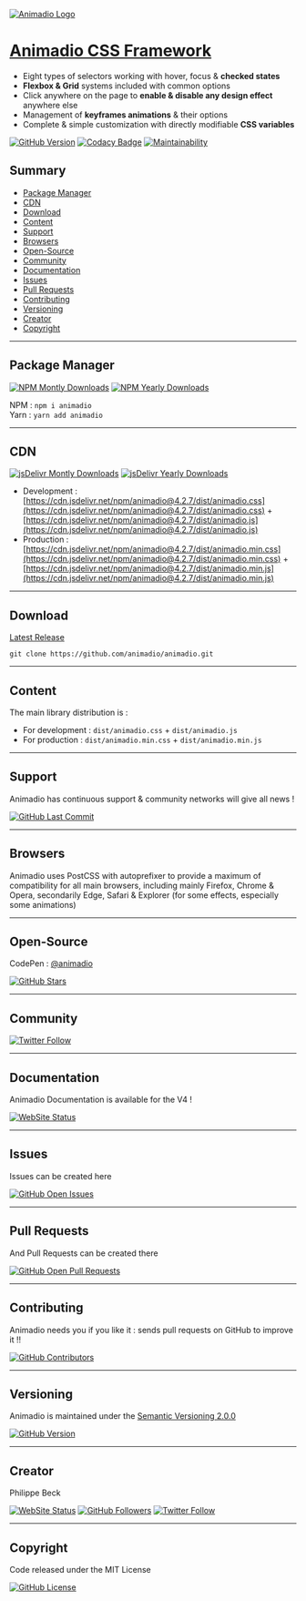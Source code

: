 [![Animadio Logo](https://animadio.org/img/logo.png)](https://animadio.org)
# [Animadio CSS Framework](https://animadio.org)

-   Eight types of selectors working with hover, focus & **checked states**
-   **Flexbox & Grid** systems included with common options
-   Click anywhere on the page to **enable & disable any design effect** anywhere else
-   Management of **keyframes animations** & their options
-   Complete & simple customization with directly modifiable **CSS variables**

[![GitHub Version](https://img.shields.io/github/package-json/v/animadio/animadio.svg?label=Version)](https://github.com/animadio/animadio/blob/master/package.json)
[![Codacy Badge](https://app.codacy.com/project/badge/Grade/299d541b73494c259debb80a0b25b9cc)](https://www.codacy.com/gh/animadio/animadio/dashboard)
[![Maintainability](https://api.codeclimate.com/v1/badges/ad3b450099d132b4d98d/maintainability)](https://codeclimate.com/github/animadio/animadio/maintainability)

## Summary

-   [Package Manager](#package-manager)  
-   [CDN](#cdn)  
-   [Download](#download)  
-   [Content](#content)  
-   [Support](#support)  
-   [Browsers](#browsers)  
-   [Open-Source](#open-source)  
-   [Community](#community)  
-   [Documentation](#documentation)  
-   [Issues](#issues)  
-   [Pull Requests](#pull-requests)  
-   [Contributing](#contributing)  
-   [Versioning](#versioning)  
-   [Creator](#creator)  
-   [Copyright](#copyright)  

---

## Package Manager

[![NPM Montly Downloads](https://img.shields.io/npm/dm/animadio.svg?label=Montly+Downloads)](https://www.npmjs.com/package/animadio)
[![NPM Yearly Downloads](https://img.shields.io/npm/dy/animadio.svg?label=Yearly+Downloads)](https://www.npmjs.com/package/animadio)

NPM : `npm i animadio`  
Yarn : `yarn add animadio`  

---

## CDN 

[![jsDelivr Montly Downloads](https://img.shields.io/jsdelivr/npm/hm/animadio.svg?label=jsDelivr+Montly+Downloads)](https://www.jsdelivr.com/package/npm/animadio)
[![jsDelivr Yearly Downloads](https://img.shields.io/jsdelivr/npm/hy/animadio.svg?label=jsDelivr+Yearly+Downloads)](https://www.jsdelivr.com/package/npm/animadio)

-   Development : [https://cdn.jsdelivr.net/npm/animadio@4.2.7/dist/animadio.css](https://cdn.jsdelivr.net/npm/animadio@4.2.7/dist/animadio.css) + [https://cdn.jsdelivr.net/npm/animadio@4.2.7/dist/animadio.js](https://cdn.jsdelivr.net/npm/animadio@4.2.7/dist/animadio.js)  
-   Production : [https://cdn.jsdelivr.net/npm/animadio@4.2.7/dist/animadio.min.css](https://cdn.jsdelivr.net/npm/animadio@4.2.7/dist/animadio.min.css) + [https://cdn.jsdelivr.net/npm/animadio@4.2.7/dist/animadio.min.js](https://cdn.jsdelivr.net/npm/animadio@4.2.7/dist/animadio.min.js)  

---

## Download

[Latest Release](https://github.com/animadio/animadio/releases)  

`git clone https://github.com/animadio/animadio.git`  
  
---

## Content

The main library distribution is :  
-   For development : `dist/animadio.css` + `dist/animadio.js`  
-   For production : `dist/animadio.min.css` + `dist/animadio.min.js`  

---

## Support

Animadio has continuous support & community networks will give all news !

[![GitHub Last Commit](https://img.shields.io/github/last-commit/animadio/animadio.svg?label=Last+Commit)](https://github.com/animadio/animadio/commits/master)

---

## Browsers

Animadio uses PostCSS with autoprefixer to provide a maximum of compatibility for all main browsers, including mainly Firefox, Chrome & Opera, secondarily Edge, Safari & Explorer (for some effects, especially some animations)

---

## Open-Source

CodePen : [@animadio](https://codepen.io/animadio)

[![GitHub Stars](https://img.shields.io/github/stars/animadio/animadio.svg?label=GitHub+:+animadio+|+Stars)](https://github.com/animadio/animadio)

---

## Community

[![Twitter Follow](https://badgen.net/twitter/follow/animadio)](https://twitter.com/animadio)

---

## Documentation

Animadio Documentation is available for the V4 !

[![WebSite Status](https://img.shields.io/website-up-down-green-red/https/animadio.org.svg?label=https://animadio.org)](https://animadio.org)

---

## Issues

Issues can be created here

[![GitHub Open Issues](https://img.shields.io/github/issues/animadio/animadio.svg?label=Issues)](https://github.com/animadio/animadio/issues)

---

## Pull Requests

And Pull Requests can be created there

[![GitHub Open Pull Requests](https://img.shields.io/github/issues-pr/animadio/animadio.svg?label=Pull+Requests)](https://github.com/animadio/animadio/pulls)

---

## Contributing

Animadio needs you if you like it : sends pull requests on GitHub to improve it !!

[![GitHub Contributors](https://img.shields.io/github/contributors/animadio/animadio.svg?label=Contributors)](https://github.com/animadio/animadio/graphs/contributors)

---

## Versioning

Animadio is maintained under the [Semantic Versioning 2.0.0](https://semver.org)

[![GitHub Version](https://img.shields.io/github/package-json/v/animadio/animadio.svg?label=Version)](https://github.com/animadio/animadio/blob/master/package.json)

---

## Creator

Philippe Beck

[![WebSite Status](https://img.shields.io/website-up-down-green-red/https/philippebeck.net.svg?label=https://philippebeck.net)](https://philippebeck.net)
[![GitHub Followers](https://img.shields.io/github/followers/philippebeck.svg?label=GitHub+:+philippebeck+|+Followers)](https://github.com/philippebeck)
[![Twitter Follow](https://badgen.net/twitter/follow/ph_beck)](https://twitter.com/ph_beck)

---

## Copyright

Code released under the MIT License

[![GitHub License](https://img.shields.io/npm/l/animadio.svg?label=License)](https://github.com/animadio/animadio/blob/master/LICENSE)
